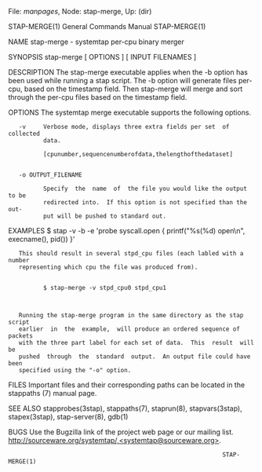 File: *manpages*,  Node: stap-merge,  Up: (dir)

STAP-MERGE(1)               General Commands Manual              STAP-MERGE(1)



NAME
       stap-merge - systemtap per-cpu binary merger



SYNOPSIS
       stap-merge [ OPTIONS ] [ INPUT FILENAMES ]


DESCRIPTION
       The  stap-merge  executable  applies  when  the -b option has been used
       while running a  stap  script.   The  -b  option  will  generate  files
       per-cpu,  based  on the timestamp field. Then stap-merge will merge and
       sort through the per-cpu files based on the timestamp field.


OPTIONS
       The systemtap merge executable supports the following options.

       -v     Verbose mode, displays three extra fields per set  of  collected
              data.

              [cpunumber,sequencenumberofdata,thelengthofthedataset]


       -o OUTPUT_FILENAME

              Specify  the  name  of  the file you would like the output to be
              redirected into.  If this option is not specified than the  out‐
              put will be pushed to standard out.


EXAMPLES
              $ stap -v -b -e 'probe syscall.open { printf("%s(%d) open\n",
              execname(), pid()) }'



       This should result in several stpd_cpu files (each labled with a number
       representing which cpu the file was produced from).


              $ stap-merge -v stpd_cpu0 stpd_cpu1



       Running the stap-merge program in the same directory as the stap script
       earlier  in  the  example,  will produce an ordered sequence of packets
       with the three part label for each set of data.  This  result  will  be
       pushed  through  the  standard  output.  An output file could have been
       specified using the "-o" option.


FILES
       Important files and their corresponding paths can be located in the
              stappaths (7) manual page.


SEE ALSO
       stapprobes(3stap),
       stappaths(7),
       staprun(8),
       stapvars(3stap),
       stapex(3stap),
       stap-server(8),
       gdb(1)


BUGS
       Use the Bugzilla link of the project web  page  or  our  mailing  list.
       http://sourceware.org/systemtap/,<systemtap@sourceware.org>.



                                                                 STAP-MERGE(1)
